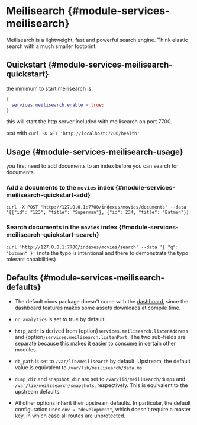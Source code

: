 # Meilisearch {#module-services-meilisearch}

Meilisearch is a lightweight, fast and powerful search engine. Think elastic search with a much smaller footprint.

## Quickstart {#module-services-meilisearch-quickstart}

the minimum to start meilisearch is

```nix
{
  services.meilisearch.enable = true;
}
```

this will start the http server included with meilisearch on port 7700.

test with `curl -X GET 'http://localhost:7700/health'`

## Usage {#module-services-meilisearch-usage}

you first need to add documents to an index before you can search for documents.

### Add a documents to the `movies` index {#module-services-meilisearch-quickstart-add}

`curl -X POST 'http://127.0.0.1:7700/indexes/movies/documents' --data '[{"id": "123", "title": "Superman"}, {"id": 234, "title": "Batman"}]'`

### Search documents in the `movies` index {#module-services-meilisearch-quickstart-search}

`curl 'http://127.0.0.1:7700/indexes/movies/search' --data '{ "q": "botman" }'` (note the typo is intentional and there to demonstrate the typo tolerant capabilities)

## Defaults {#module-services-meilisearch-defaults}

- The default nixos package doesn't come with the [dashboard](https://docs.meilisearch.com/learn/getting_started/quick_start.html#search), since the dashboard features makes some assets downloads at compile time.

- `no_analytics` is set to true by default.

- `http_addr` is derived from {option}`services.meilisearch.listenAddress` and {option}`services.meilisearch.listenPort`. The two sub-fields are separate because this makes it easier to consume in certain other modules.

- `db_path` is set to `/var/lib/meilisearch` by default. Upstream, the default value is equivalent to `/var/lib/meilisearch/data.ms`.

- `dump_dir` and `snapshot_dir` are set to `/var/lib/meilisearch/dumps` and `/var/lib/meilisearch/snapshots`, respectively. This is equivalent to the upstream defaults.

- All other options inherit their upstream defaults. In particular, the default configuration uses `env = "development"`, which doesn't require a master key, in which case all routes are unprotected.
